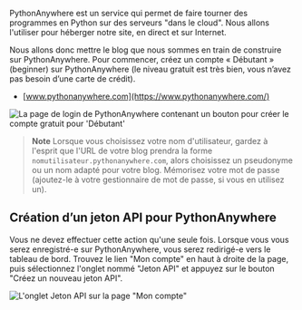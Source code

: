 PythonAnywhere est un service qui permet de faire tourner des programmes en Python sur des serveurs "dans le cloud". Nous allons l'utiliser pour héberger notre site, en direct et sur Internet.

Nous allons donc mettre le blog que nous sommes en train de construire sur PythonAnywhere. Pour commencer, créez un compte « Débutant » (beginner) sur PythonAnywhere (le niveau gratuit est très bien, vous n’avez pas besoin d’une carte de crédit).

* [www.pythonanywhere.com](https://www.pythonanywhere.com/)

![La page de login de PythonAnywhere contenant un bouton pour créer le compte gratuit pour 'Débutant'](../deploy/images/pythonanywhere_beginner_account_button.png)

> **Note** Lorsque vous choisissez votre nom d'utilisateur, gardez à l'esprit que l'URL de votre blog prendra la forme `nomutilisateur.pythonanywhere.com`, alors choisissez un pseudonyme ou un nom adapté pour votre blog. Mémorisez votre mot de passe (ajoutez-le à votre gestionnaire de mot de passe, si vous en utilisez un).

## Création d’un jeton API pour PythonAnywhere

Vous ne devez effectuer cette action qu'une seule fois. Lorsque vous vous serez enregistré-e sur PythonAnywhere, vous serez redirigé-e vers le tableau de bord. Trouvez le lien "Mon compte" en haut à droite de la page, puis sélectionnez l'onglet nommé "Jeton API" et appuyez sur le bouton "Créez un nouveau jeton API".

![L'onglet Jeton API sur la page "Mon compte"](../deploy/images/pythonanywhere_create_api_token.png)